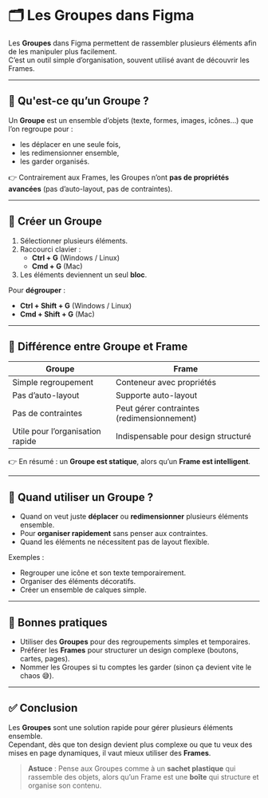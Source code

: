 # 🗂️ Les Groupes dans Figma

Les **Groupes** dans Figma permettent de rassembler plusieurs éléments afin de les manipuler plus facilement.  
C’est un outil simple d’organisation, souvent utilisé avant de découvrir les Frames.

---

## 🔹 Qu'est-ce qu’un Groupe ?
Un **Groupe** est un ensemble d’objets (texte, formes, images, icônes…) que l’on regroupe pour :
- les déplacer en une seule fois,
- les redimensionner ensemble,
- les garder organisés.

👉 Contrairement aux Frames, les Groupes n’ont **pas de propriétés avancées** (pas d’auto-layout, pas de contraintes).

---

## 🔹 Créer un Groupe
1. Sélectionner plusieurs éléments.  
2. Raccourci clavier :  
   - **Ctrl + G** (Windows / Linux)  
   - **Cmd + G** (Mac)  
3. Les éléments deviennent un seul **bloc**.  

Pour **dégrouper** :  
- **Ctrl + Shift + G** (Windows / Linux)  
- **Cmd + Shift + G** (Mac)

---

## 🔹 Différence entre Groupe et Frame
| Groupe | Frame |
|--------|-------|
| Simple regroupement | Conteneur avec propriétés |
| Pas d’auto-layout | Supporte auto-layout |
| Pas de contraintes | Peut gérer contraintes (redimensionnement) |
| Utile pour l’organisation rapide | Indispensable pour design structuré |

👉 En résumé : un **Groupe est statique**, alors qu’un **Frame est intelligent**.

---

## 🔹 Quand utiliser un Groupe ?
- Quand on veut juste **déplacer** ou **redimensionner** plusieurs éléments ensemble.  
- Pour **organiser rapidement** sans penser aux contraintes.  
- Quand les éléments ne nécessitent pas de layout flexible.  

Exemples :
- Regrouper une icône et son texte temporairement.  
- Organiser des éléments décoratifs.  
- Créer un ensemble de calques simple.

---

## 🔹 Bonnes pratiques
- Utiliser des **Groupes** pour des regroupements simples et temporaires.  
- Préférer les **Frames** pour structurer un design complexe (boutons, cartes, pages).  
- Nommer les Groupes si tu comptes les garder (sinon ça devient vite le chaos 😅).

---

## ✅ Conclusion
Les **Groupes** sont une solution rapide pour gérer plusieurs éléments ensemble.  
Cependant, dès que ton design devient plus complexe ou que tu veux des mises en page dynamiques, il vaut mieux utiliser des **Frames**.

> **Astuce** : Pense aux Groupes comme à un **sachet plastique** qui rassemble des objets, alors qu’un Frame est une **boîte** qui structure et organise son contenu.
